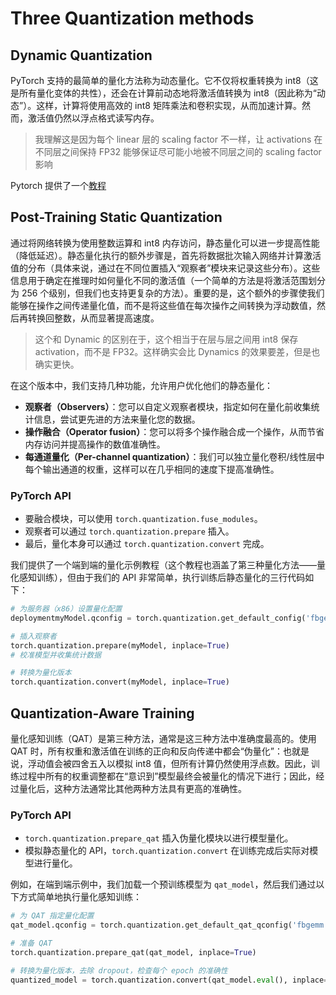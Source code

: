 # Three Quantization methods

## Dynamic Quantization
PyTorch 支持的最简单的量化方法称为动态量化。它不仅将权重转换为 int8（这是所有量化变体的共性），还会在计算前动态地将激活值转换为 int8（因此称为“动态”）。这样，计算将使用高效的 int8 矩阵乘法和卷积实现，从而加速计算。然而，激活值仍然以浮点格式读写内存。

> 我理解这是因为每个 linear 层的 scaling factor 不一样，让 activations 在不同层之间保持 FP32 能够保证尽可能小地被不同层之间的 scaling factor 影响

Pytorch 提供了一个[教程](https://pytorch.org/tutorials/advanced/dynamic_quantization_tutorial.html)

## Post-Training Static Quantization
通过将网络转换为使用整数运算和 int8 内存访问，静态量化可以进一步提高性能（降低延迟）。静态量化执行的额外步骤是，首先将数据批次输入网络并计算激活值的分布（具体来说，通过在不同位置插入“观察者”模块来记录这些分布）。这些信息用于确定在推理时如何量化不同的激活值（一个简单的方法是将激活范围划分为 256 个级别，但我们也支持更复杂的方法）。重要的是，这个额外的步骤使我们能够在操作之间传递量化值，而不是将这些值在每次操作之间转换为浮动数值，然后再转换回整数，从而显著提高速度。

> 这个和 Dynamic 的区别在于，这个相当于在层与层之间用 int8 保存 activation，而不是 FP32。这样确实会比 Dynamics 的效果要差，但是也确实更快。

在这个版本中，我们支持几种功能，允许用户优化他们的静态量化：

- **观察者（Observers）**：您可以自定义观察者模块，指定如何在量化前收集统计信息，尝试更先进的方法来量化您的数据。
- **操作融合（Operator fusion）**：您可以将多个操作融合成一个操作，从而节省内存访问并提高操作的数值准确性。
- **每通道量化（Per-channel quantization）**：我们可以独立量化卷积/线性层中每个输出通道的权重，这样可以在几乎相同的速度下提高准确性。

### PyTorch API
- 要融合模块，可以使用 `torch.quantization.fuse_modules`。
- 观察者可以通过 `torch.quantization.prepare` 插入。
- 最后，量化本身可以通过 `torch.quantization.convert` 完成。

我们提供了一个端到端的量化示例教程（这个教程也涵盖了第三种量化方法——量化感知训练），但由于我们的 API 非常简单，执行训练后静态量化的三行代码如下：

```python
# 为服务器（x86）设置量化配置
deploymentmyModel.qconfig = torch.quantization.get_default_config('fbgemm')

# 插入观察者
torch.quantization.prepare(myModel, inplace=True)
# 校准模型并收集统计数据

# 转换为量化版本
torch.quantization.convert(myModel, inplace=True)
```

## Quantization-Aware Training
量化感知训练（QAT）是第三种方法，通常是这三种方法中准确度最高的。使用 QAT 时，所有权重和激活值在训练的正向和反向传递中都会“伪量化”：也就是说，浮动值会被四舍五入以模拟 int8 值，但所有计算仍然使用浮点数。因此，训练过程中所有的权重调整都在“意识到”模型最终会被量化的情况下进行；因此，经过量化后，这种方法通常比其他两种方法具有更高的准确性。

### PyTorch API
- `torch.quantization.prepare_qat` 插入伪量化模块以进行模型量化。
- 模拟静态量化的 API，`torch.quantization.convert` 在训练完成后实际对模型进行量化。

例如，在端到端示例中，我们加载一个预训练模型为 `qat_model`，然后我们通过以下方式简单地执行量化感知训练：

```python
# 为 QAT 指定量化配置
qat_model.qconfig = torch.quantization.get_default_qat_qconfig('fbgemm')

# 准备 QAT
torch.quantization.prepare_qat(qat_model, inplace=True)

# 转换为量化版本，去除 dropout，检查每个 epoch 的准确性
quantized_model = torch.quantization.convert(qat_model.eval(), inplace=False)
```